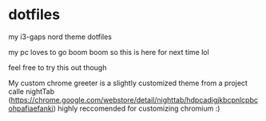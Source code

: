 # dotfiles
my i3-gaps nord theme dotfiles

my pc loves to go boom boom so this is here for next time lol

feel free to try this out though

My custom chrome greeter is a slightly customized theme from a project calle nightTab (https://chrome.google.com/webstore/detail/nighttab/hdpcadigjkbcpnlcpbcohpafiaefanki)
highly reccomended for customizing chromium :)
